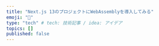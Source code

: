 ```yaml
---
title: "Next.js 13のプロジェクトにWebAssemblyを導入してみる"
emoji: "🎃"
type: "tech" # tech: 技術記事 / idea: アイデア
topics: []
published: false
---
```

